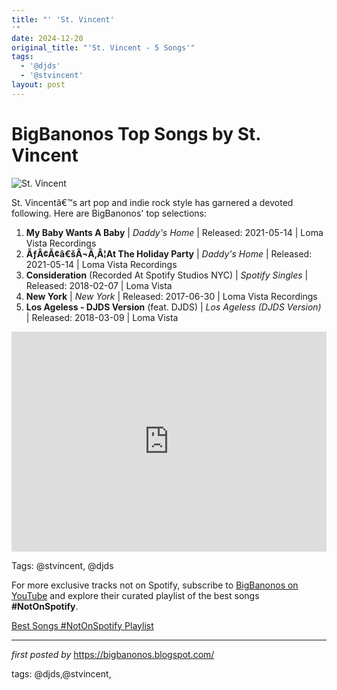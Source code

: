 ```yaml
---
title: "' 'St. Vincent'
'"
date: 2024-12-20
original_title: "'St. Vincent - 5 Songs'"
tags:
  - '@djds'
  - '@stvincent'
layout: post
---
```

<h1>BigBanonos Top Songs by St. Vincent</h1>
<img src="https://www.nme.com/wp-content/uploads/2019/02/rexfeatures_9771174dk.jpg" alt="St. Vincent"> <p>St. Vincentâ€™s art pop and indie rock style has garnered a devoted following. Here are BigBanonos' top selections:</p> <ol> <li><strong>My Baby Wants A Baby</strong> | <em>Daddy's Home</em> | Released: 2021-05-14 | Loma Vista Recordings</li> <li><strong>ÃƒÂ¢Ã¢â€šÂ¬Ã‚Â¦At The Holiday Party</strong> | <em>Daddy's Home</em> | Released: 2021-05-14 | Loma Vista Recordings</li> <li><strong>Consideration</strong> (Recorded At Spotify Studios NYC) | <em>Spotify Singles</em> | Released: 2018-02-07 | Loma Vista</li> <li><strong>New York</strong> | <em>New York</em> | Released: 2017-06-30 | Loma Vista Recordings</li> <li><strong>Los Ageless - DJDS Version</strong> (feat. DJDS) | <em>Los Ageless (DJDS Version)</em> | Released: 2018-03-09 | Loma Vista</li>
</ol> <div> <iframe src="https://open.spotify.com/embed/playlist/6LuBE5kcF9R5uyGsBugDUl?utm_source=generator" width="100%" height="352" frameborder="0" allow="autoplay; clipboard-write; encrypted-media; fullscreen; picture-in-picture" loading="lazy"></iframe>
</div>
<p>Tags: @stvincent, @djds</p>


<!--Subscribe and Playlist Links-->
<div>
    <p>For more exclusive tracks not on Spotify, subscribe to <a href="https://www.youtube.com/@BigBanonos" target="_blank">BigBanonos on YouTube</a> and explore their curated playlist of the best songs <strong>#NotOnSpotify</strong>.</p>
    <p><a href="https://www.youtube.com/playlist?list=PLtuNtuTatqI0kFahUCbtbfenC_ET5O_tr" target="_blank">Best Songs #NotOnSpotify Playlist<br /></a></p></div>

<hr />

<p><em>first posted by</em> <a href="https://bigbanonos.blogspot.com/" rel="noopener" target="_new">https://bigbanonos.blogspot.com/</a></p>

<p>tags: @djds,@stvincent,</p>

